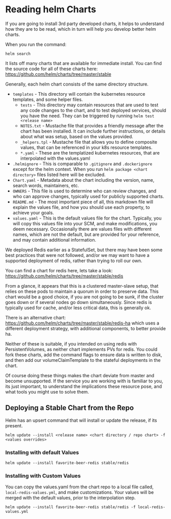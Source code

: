 # Reading helm Charts

If you are going to install 3rd party developed charts, it helps to understand how they are to be read, which in turn will help you develop better helm charts.

When you run the command:

`helm search`

It lists off many charts that are available for immediate install. You can find the source code for all of these charts here:
https://github.com/helm/charts/tree/master/stable

Generally, each helm chart consists of the same directory structure.

- `templates` - This directory will contain the kubernetes resource templates, and some helper files.
  - `tests` - This directory may contain resources that are used to test any code changes to the chart, and to test deployed services, should you have the need. They can be triggered by running `helm test <release name>`
  - `NOTES.txt` - Mustache file that provides a friendly message after the chart has been installed. It can include further instructions, or details about what was setup, based on the values provided.
  - `_helpers.tpl` - Mustache file that allows you to define composite values, that can be referenced in your k8s resource templates.
  - `*.yaml` - These are the templatized kubernetes resources, that are interpolated with the values.yaml
- `.helmignore` - This is comparable to `.gitignore` and `.dockerignore` except for the helm context. When you run `helm package <chart directory>` files listed here will be excluded. 
- `Chart.yaml` - Metadata about the chart including the version, name, search words, maintainers, etc.
- `OWNERS` - This file is used to determine who can review changes, and who can approve changes, typically used for publicly supported charts.
- `README.md` - The most important piece of all, this markdown file will explain the values file, and how you should use each property, to achieve your goals.
- `values.yaml` - This is the default values file for the chart. Typically, you will copy this values file into your SCM, and make modifications, you deem necessary. Occasionally there are values files with different names, which are not the default, but are provided for your reference, and may contain additional information.

We deployed Redis earlier as a StatefulSet, but there may have been some best practices that were not followed, and/or we may want to have a supported deployment of redis, rather than trying to roll our own.

You can find a chart for redis here, lets take a look: https://github.com/helm/charts/tree/master/stable/redis

From a glance, it appears that this is a clustered master-slave setup, that relies on these pods to maintain a quorum in order to preserve data. This chart would be a good choice, if you are not going to be sunk, if the cluster goes down or if several nodes go down simultaneously. Since redis is typically used for cache, and/or less critical data, this is generally ok.

There is an alternative chart: https://github.com/helm/charts/tree/master/stable/redis-ha which uses a different deployment strategy, with additional components, to better provide ha.

Neither of these is suitable, if you intended on using redis with PersistentVolumes, as neither chart implements PVs for redis. You could fork these charts, add the command flags to ensure data is written to disk, and then add our volumeClaimTemplate to the stateful deployments in the chart. 

Of course doing these things makes the chart deviate from master and become unsupported. If the service you are working with is familiar to you, its just important, to understand the implications these resource pose, and what tools you might use to solve them.

## Deploying a Stable Chart from the Repo

Helm has an upsert command that will install or update the release, if its present.

`helm update --install <release name> <chart directory / repo chart> -f <values overrides>`

### Installing with default Values
`helm update --install favorite-beer-redis stable/redis`

### Installing with Custom Values

You can copy the values.yaml from the chart repo to a local file called, `local-redis-values.yml`, and make customizations. Your values will be merged with the default values, prior to the interpolation step.

`helm update --install favorite-beer-redis stable/redis -f local-redis-values.yml`